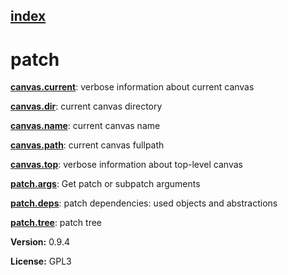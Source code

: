 [index](index.html) 
---

# patch




[**canvas.current**](canvas.current.html): verbose information about current canvas 

[**canvas.dir**](canvas.dir.html): current canvas directory 

[**canvas.name**](canvas.name.html): current canvas name 

[**canvas.path**](canvas.path.html): current canvas fullpath 

[**canvas.top**](canvas.top.html): verbose information about top-level canvas 

[**patch.args**](patch.args.html): Get patch or subpatch arguments 

[**patch.deps**](patch.deps.html): patch dependencies: used objects and abstractions 

[**patch.tree**](patch.tree.html): patch tree 


**Version:** 0.9.4

**License:** GPL3
